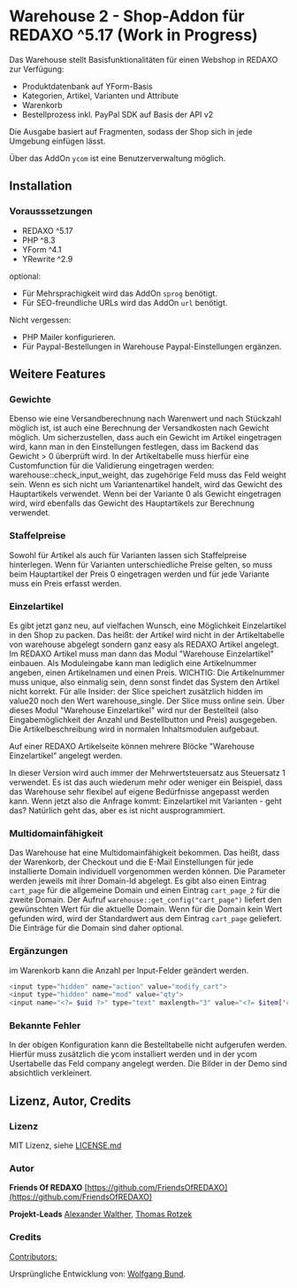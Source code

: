 # Warehouse 2 - Shop-Addon für REDAXO ^5.17 (Work in Progress)

Das Warehouse stellt Basisfunktionalitäten für einen Webshop in REDAXO zur Verfügung:

* Produktdatenbank auf YForm-Basis
* Kategorien, Artikel, Varianten und Attribute
* Warenkorb
* Bestellprozess inkl. PayPal SDK auf Basis der API v2

Die Ausgabe basiert auf Fragmenten, sodass der Shop sich in jede Umgebung einfügen lässt.

Über das AddOn `ycom` ist eine Benutzerverwaltung möglich.

## Installation

### Vorausssetzungen

* REDAXO ^5.17
* PHP ^8.3
* YForm ^4.1
* YRewrite ^2.9

optional:

* Für Mehrsprachigkeit wird das AddOn `sprog` benötigt.
* Für SEO-freundliche URLs wird das AddOn `url` benötigt.

Nicht vergessen:

* PHP Mailer konfigurieren.
* Für Paypal-Bestellungen in Warehouse Paypal-Einstellungen ergänzen.

## Weitere Features

### Gewichte

Ebenso wie eine Versandberechnung nach Warenwert und nach Stückzahl möglich ist, ist auch eine Berechnung der Versandkosten nach Gewicht möglich. Um sicherzustellen, dass auch ein Gewicht im Artikel eingetragen wird, kann man in den Einstellungen festlegen, dass im Backend das Gewicht > 0 überprüft wird. In der Artikeltabelle muss hierfür eine Customfunction für die Validierung eingetragen werden: warehouse::check_input_weight, das zugehörige Feld muss das Feld weight sein. Wenn es sich nicht um Variantenartikel handelt, wird das Gewicht des Hauptartikels verwendet. Wenn bei der Variante 0 als Gewicht eingetragen wird, wird ebenfalls das Gewicht des Hauptartikels zur Berechnung verwendet.

### Staffelpreise

Sowohl für Artikel als auch für Varianten lassen sich Staffelpreise hinterlegen. Wenn für Varianten unterschiedliche Preise gelten, so muss beim Hauptartikel der Preis 0 eingetragen werden und für jede Variante muss ein Preis erfasst werden.

### Einzelartikel

Es gibt jetzt ganz neu, auf vielfachen Wunsch, eine Möglichkeit Einzelartikel in den Shop zu packen. Das heißt: der Artikel wird nicht in der Artikeltabelle von warehouse abgelegt sondern ganz easy als REDAXO Artikel angelegt. Im REDAXO Artikel muss man dann das Modul "Warehouse Einzelartikel" einbauen. Als Moduleingabe kann man lediglich eine Artikelnummer angeben, einen Artikelnamen und einen Preis. WICHTIG: Die Artikelnummer muss unique, also einmalig sein, denn sonst findet das System den Artikel nicht korrekt. Für alle Insider: der Slice speichert zusätzlich hidden im value20 noch den Wert warehouse_single. Der Slice muss online sein. Über dieses Modul "Warehouse Einzelartikel" wird nur der Bestellteil (also Eingabemöglichkeit der Anzahl und Bestellbutton und Preis) ausgegeben. Die Artikelbeschreibung wird in normalen Inhaltsmodulen aufgebaut.

Auf einer REDAXO Artikelseite können mehrere Blöcke "Warehouse Einzelartikel" angelegt werden.

In dieser Version wird auch immer der Mehrwertsteuersatz aus Steuersatz 1 verwendet. Es ist das auch wiederum mehr oder weniger ein Beispiel, dass das Warehouse sehr flexibel auf eigene Bedürfnisse angepasst werden kann. Wenn jetzt also die Anfrage kommt: Einzelartikel mit Varianten - geht das? Natürlich geht das, aber es ist nicht ausprogrammiert.

### Multidomainfähigkeit

Das Warehouse hat eine Multidomainfähigkeit bekommen. Das heißt, dass der Warenkorb, der Checkout und die E-Mail Einstellungen für jede installierte Domain individuell vorgenommen werden können. Die Parameter werden jeweils mit ihrer Domain-Id abgelegt. Es gibt also einen Eintrag `cart_page` für die allgemeine Domain und einen Eintrag `cart_page_2` für die zweite Domain. Der Aufruf `warehouse::get_config("cart_page")` liefert den gewünschten Wert für die aktuelle Domain. Wenn für die Domain kein Wert gefunden wird, wird der Standardwert aus dem Eintrag `cart_page` geliefert. Die Einträge für die Domain sind daher optional.

### Ergänzungen

im Warenkorb kann die Anzahl per Input-Felder geändert werden.

```php
<input type="hidden" name="action" value="modify_cart">
<input type="hidden" name="mod" value="qty">
<input name="<?= $uid ?>" type="text" maxlength="3" value="<?= $item['count'] ?>">
```

### Bekannte Fehler

In der obigen Konfiguration kann die Bestelltabelle nicht aufgerufen werden. Hierfür muss zusätzlich die ycom installiert werden und in der ycom Usertabelle das Feld company angelegt werden.
Die Bilder in der Demo sind absichtlich verkleinert.

## Lizenz, Autor, Credits

### Lizenz

MIT Lizenz, siehe [LICENSE.md](https://github.com/FriendsOfREDAXO/warehouse/blob/main/LICENSE.md)

### Autor

**Friends Of REDAXO**
[https://github.com/FriendsOfREDAXO](https://github.com/FriendsOfREDAXO)

**Projekt-Leads**
[Alexander Walther](https://github.com/alxndr-w), [Thomas Rotzek](https://github.com/rotzek)

### Credits

[Contributors:](https://github.com/FriendsOfREDAXO/consent_manager/graphs/contributors)

Ursprüngliche Entwicklung von: [Wolfgang Bund](https://github.com/dtpop).
